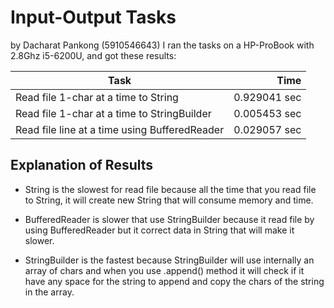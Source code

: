 # Input-Output Tasks
by Dacharat Pankong (5910546643)
I ran the tasks on a HP-ProBook with 2.8Ghz i5-6200U,
and got these results:

Task                                          |  Time
----------------------------------------------|-------:
Read file 1-char at a time to String          | 0.929041 sec
Read file 1-char at a time to StringBuilder   | 0.005453 sec
Read file line at a time using BufferedReader | 0.029057 sec

## Explanation of Results

- String is the slowest for read file because all the time that you read file
to String, it will create new String that will consume memory and time.

- BufferedReader is slower that use StringBuilder because it read file by using
BufferedReader but it correct data in String that will make it slower.

- StringBuilder is the fastest because StringBuilder will use internally an array of chars and when you use .append() method it will check if it have any space for the string to append and copy the chars of the string in the array.
